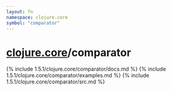 ```yaml
---
layout: fn
namespace: clojure.core
symbol: "comparator"
---
```


# [clojure.core](../)/comparator

{% include 1.5.1/clojure.core/comparator/docs.md %}
{% include 1.5.1/clojure.core/comparator/examples.md %}
{% include 1.5.1/clojure.core/comparator/src.md %}

